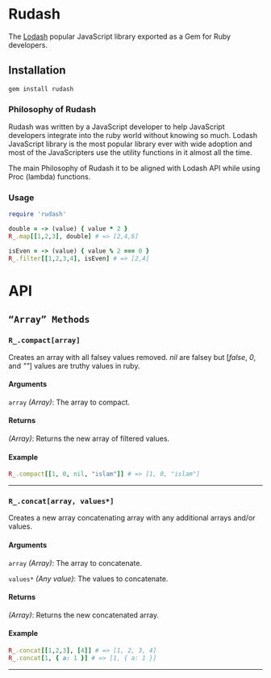 # Rudash

The <a href="https://lodash.com">Lodash</a> popular JavaScript library exported as a Gem for Ruby developers.

## Installation
```
gem install rudash
```

### Philosophy of Rudash
Rudash was written by a JavaScript developer to help JavaScript developers integrate into the ruby world without knowing so much. Lodash JavaScript library is the most popular library ever with wide adoption and most of the JavaScripters use the utility functions in it almost all the time.

The main Philosophy of Rudash it to be aligned with Lodash API while using Proc (lambda) functions.

### Usage
```ruby
require 'rudash'

double = -> (value) { value * 2 }
R_.map[[1,2,3], double] # => [2,4,6]

isEven = -> (value) { value % 2 === 0 }
R_.filter[[1,2,3,4], isEven] # => [2,4]
```

# API

## `“Array” Methods`

### <a id="_compact-array"></a>`R_.compact[array]`

Creates an array with all falsey values removed. *nil* are falsey but [*false*, *0*, and *""*] values are truthy values in ruby.

#### Arguments
`array` *(Array)*: The array to compact.

#### Returns
*(Array)*: Returns the new array of filtered values.

#### Example
```ruby
R_.compact[[1, 0, nil, "islam"]] # => [1, 0, "islam"]
```
* * *

### <a id="_concat-array"></a>`R_.concat[array, values*]`

Creates a new array concatenating array with any additional arrays and/or values.

#### Arguments
`array` *(Array)*: The array to concatenate.

`values*` *(Any value)*: The values to concatenate.

#### Returns
*(Array)*: Returns the new concatenated array.

#### Example
```ruby
R_.concat[[1,2,3], [4]] # => [1, 2, 3, 4]
R_.concat[1, { a: 1 }] # => [1, { a: 1 }]
```
* * *
